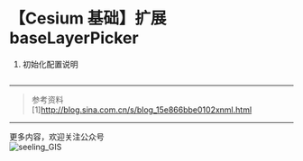 # 【Cesium 基础】扩展baseLayerPicker

1. 初始化配置说明
```javascript

```



---
>参考资料    
[1]http://blog.sina.com.cn/s/blog_15e866bbe0102xnml.html

---
更多内容，欢迎关注公众号   
![seeling_GIS](https://upload-images.jianshu.io/upload_images/5310582-3cf76fa57d99fb99.jpg?imageMogr2/auto-orient/strip%7CimageView2/2/w/1240)